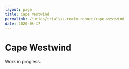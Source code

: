 ```yaml
---
layout: page
title: Cape Westwind
permalink: /duties/trials/a-realm-reborn/cape-westwind
date: 2020-08-17
---
```


# Cape Westwind

Work in progress.
